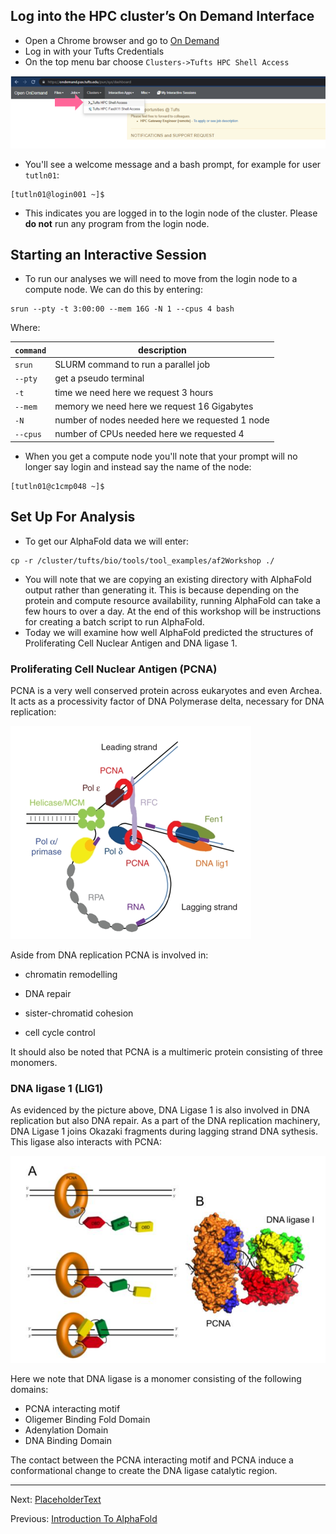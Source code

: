 ## Log into the HPC cluster’s On Demand Interface

- Open a Chrome browser and go to [On Demand](https://ondemand.pax.tufts.edu/)
- Log in with your Tufts Credentials
- On the top menu bar choose `Clusters->Tufts HPC Shell Access`

![](images/shell.PNG)

- You'll see a welcome message and a bash prompt, for example for user `tutln01`:

```
[tutln01@login001 ~]$
```

- This indicates you are logged in to the login node of the cluster. Please **do not** run any program from the login node.

## Starting an Interactive Session

- To run our analyses we will need to move from the login node to a compute node. We can do this by entering:

```
srun --pty -t 3:00:00 --mem 16G -N 1 --cpus 4 bash
```

Where:

|`command`|description|
|-|-|
|`srun`|SLURM command to run a parallel job|
|`--pty`| get a pseudo terminal|
|`-t` | time we need here we request 3 hours|
|`--mem` | memory we need here we request 16 Gigabytes|
|`-N` | number of nodes needed here we requested 1 node|
|`--cpus` | number of CPUs needed here we requested 4|

- When you get a compute node you'll note that your prompt will no longer say login and instead say the name of the node:

```
[tutln01@c1cmp048 ~]$
```

## Set Up For Analysis

- To get our AlphaFold data we will enter:

```
cp -r /cluster/tufts/bio/tools/tool_examples/af2Workshop ./
```

- You will note that we are copying an existing directory with AlphaFold output rather than generating it. This is because depending on the protein and compute resource availability, running AlphaFold can take a few hours to over a day. At the end of this workshop will be instructions for creating a batch script to run AlphaFold. 
- Today we will examine how well AlphaFold predicted the structures of Proliferating Cell Nuclear Antigen and DNA ligase 1.

### Proliferating Cell Nuclear Antigen (PCNA)

PCNA is a very well conserved protein across eukaryotes and even Archea. It acts as a processivity factor of DNA Polymerase delta, necessary for DNA replication:

![](images/pcnaDnaPol.PNG)

Aside from DNA replication PCNA is involved in:

* chromatin remodelling 
    
* DNA repair
    
* sister-chromatid cohesion

* cell cycle control

It should also be noted that PCNA is a multimeric protein consisting of three monomers.

### DNA ligase 1 (LIG1)

As evidenced by the picture above, DNA Ligase 1 is also involved in DNA replication but also DNA repair. As a part of the DNA replication machinery, DNA Ligase 1 joins Okazaki fragments during lagging strand DNA sythesis. This ligase also interacts with PCNA:

![](images/lig1Pcna.PNG)

Here we note that DNA ligase is a monomer consisting of the following domains:

- PCNA interacting motif
- Oligemer Binding Fold Domain
- Adenylation Domain
- DNA Binding Domain

The contact between the PCNA interacting motif and PCNA induce a conformational change to create the DNA ligase catalytic region. 
_________________________________________________________________________________________________________________________________________________________________________________

Next: [PlaceholderText](../lesson3/lesson3.md)

Previous: [Introduction To AlphaFold](../lesson1/AlphaFold2_Tutorial.pdf)
